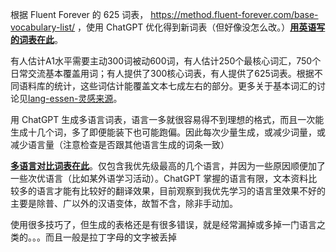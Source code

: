 根据 Fluent Forever 的 625 词表， https://method.fluent-forever.com/base-vocabulary-list/ ，使用 ChatGPT 优化得到新词表（但好像没怎么改。）**[用英语写的词表在此](./CoreWordsEnList.md)**。

有人估计A1水平需要主动300词被动600词，有人估计250个最核心词汇，750个日常交流基本覆盖用词；有人提供了300核心词表，有人提供了625词表。根据不同语料库的统计，这些词估计能覆盖文本七成左右的部分。更多关于基本词汇的讨论见[lang-essen-灵感来源](../407.1-EssentialsOfLangs.md#灵感来源)。

用 ChatGPT 生成多语言词表，语言一多就很容易得不到理想的格式，而且一次能生成十几个词，多了即便能装下也可能跑偏。因此每次少量生成，或减少词量，或减少语言量（注意检查是否跟其他语言生成的词条一致）

**[多语言对比词表在此](./CoreWordsMultilang.csv)**。仅包含我优先级最高的几个语言，并因为一些原因顺便加了一些次优语言（比如某外语学习活动）。ChatGPT 掌握的语言有限，文本资料比较多的语言才能有比较好的翻译效果，目前观察到我优先学习的语言里效果不好的主要是除普、广以外的汉语变体，故暂不含，除非手动加。

使用很多技巧了，但生成的表格还是有很多错误，就是经常漏掉或多掉一门语言之类的。。。而且一般是拉丁字母的文字被丢掉
